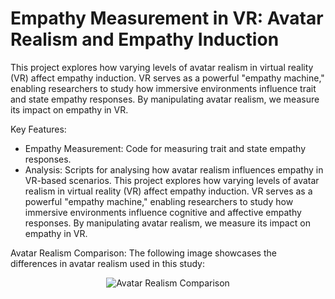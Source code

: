 # Empathy Measurement in VR: Avatar Realism and Empathy Induction
This project explores how varying levels of avatar realism in virtual reality (VR) affect empathy induction. VR serves as a powerful "empathy machine," enabling researchers to study how immersive environments influence trait and state empathy responses. By manipulating avatar realism, we measure its impact on empathy in VR.

Key Features:
- Empathy Measurement: Code for measuring trait and state empathy responses.
- Analysis: Scripts for analysing how avatar realism influences empathy in VR-based scenarios.
This project explores how varying levels of avatar realism in virtual reality (VR) affect empathy induction. VR serves as a powerful "empathy machine," enabling researchers to study how immersive environments influence cognitive and affective empathy responses. By manipulating avatar realism, we measure its impact on empathy in VR.

Avatar Realism Comparison:
The following image showcases the differences in avatar realism used in this study:
<div style="text-align:center;">
  <img src="./images/avatar.png" alt="Avatar Realism Comparison">
</div>
